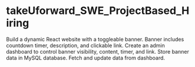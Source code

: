 # takeUforward_SWE_ProjectBased_Hiring
Build a dynamic React website with a toggleable banner. Banner includes countdown timer, description, and clickable link. Create an admin dashboard to control banner visibility, content, timer, and link. Store banner data in MySQL database. Fetch and update data from dashboard.
